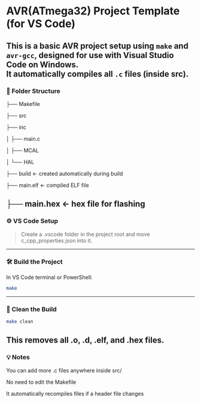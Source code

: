 # AVR(ATmega32) Project Template (for VS Code)

This is a basic AVR project setup using `make` and `avr-gcc`, designed for use with **Visual Studio Code** on Windows.  
It automatically compiles all `.c` files (inside src).
---

### 📁 Folder Structure
├── Makefile

├── src

├── inc

│ ├── main.c

│ ├── MCAL

│ └── HAL

├── build ← created automatically during build

├── main.elf ← compiled ELF file

├── main.hex ← hex file for flashing
---

### ⚙️ VS Code Setup

> Create a .vscode folder in the project root and move c_cpp_properties.json into it.
---
### 🛠 Build the Project

In VS Code terminal or PowerShell:

```sh
make
```
---
### 🔄 Clean the Build
```sh
make clean
```
This removes all .o, .d, .elf, and .hex files.
---
### 💡 Notes
You can add more .c files anywhere inside src/

No need to edit the Makefile


It automatically recompiles files if a header file changes

